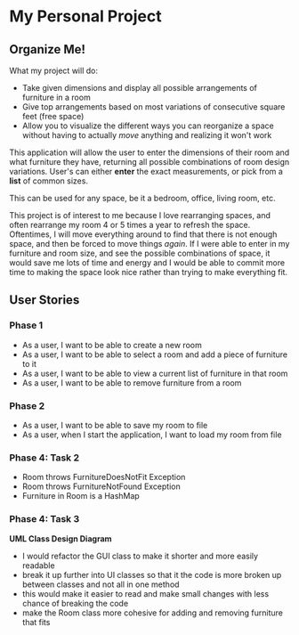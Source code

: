 # My Personal Project

## Organize Me!

What my project will do:
- Take given dimensions and display all possible arrangements of furniture in a room
- Give top arrangements based on most variations of consecutive square feet (free space)
- Allow you to visualize the different ways you can reorganize a space without having to actually *move* anything and 
realizing it won't work

This application will allow the user to enter the dimensions of their room and what furniture they have, returning all 
possible combinations of room design variations. User's can either **enter** the exact measurements, or pick from a 
**list** of common sizes.

This can be used for any space, be it a bedroom, office, living room, etc.

This project is of interest to me because I love rearranging spaces, and often rearrange my room 4 or 5 times a year to
refresh the space. Oftentimes, I will move everything around to find that there is not enough space, and then be forced
to move things *again*. If I were able to enter in my furniture and room size, and see the possible combinations of 
space, it would save me lots of time and energy and I would be able to commit more time to making the space look nice
rather than trying to make everything fit.

## User Stories 

### Phase 1
- As a user, I want to be able to create a new room
- As a user, I want to be able to select a room and add a piece of furniture to it
- As a user, I want to be able to view a current list of furniture in that room
- As a user, I want to be able to remove furniture from a room

### Phase 2
- As a user, I want to be able to save my room to file
- As a user, when I start the application, I want to load my room from file

### Phase 4: Task 2
- Room throws FurnitureDoesNotFit Exception
- Room throws FurnitureNotFound Exception
- Furniture in Room is a HashMap

### Phase 4: Task 3
**UML Class Design Diagram**
- I would refactor the GUI class to make it shorter and more easily readable
- break it up further into UI classes so that it the code is more broken up between classes and not all in one method
- this would make it easier to read and make small changes with less chance of breaking the code
- make the Room class more cohesive for adding and removing furniture that fits
